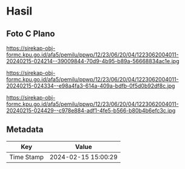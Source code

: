 # Hasil

## Foto C Plano

https://sirekap-obj-formc.kpu.go.id/afa5/pemilu/ppwp/12/23/06/20/04/1223062004011-20240215-024214--39009844-70d9-4b95-b89a-56668834ac1e.jpg

https://sirekap-obj-formc.kpu.go.id/afa5/pemilu/ppwp/12/23/06/20/04/1223062004011-20240215-024334--e98a4fa3-614a-409a-bdfb-0f5d0b92df8c.jpg

https://sirekap-obj-formc.kpu.go.id/afa5/pemilu/ppwp/12/23/06/20/04/1223062004011-20240215-024429--c978e884-adf1-4fe5-b566-b80b4b6efc3c.jpg


## Metadata

| Key        | Value               |
| ---------- | ------------------- |
| Time Stamp | 2024-02-15 15:00:29 |



